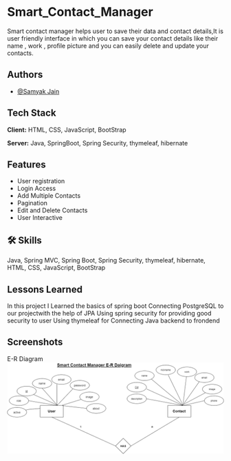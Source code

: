 # Smart_Contact_Manager

Smart contact manager helps user to save their data and contact details,It is user friendly interface in which you can save your contact details like their name , work , profile picture and you can easily delete and update your contacts.


## Authors

- [@Samyak Jain](https://www.github.com/roboanonymous)

## Tech Stack

**Client:** HTML, CSS, JavaScript, BootStrap

**Server:** Java, SpringBoot, Spring Security, thymeleaf, hibernate


## Features

- User registration
- Login Access
- Add Multiple Contacts
- Pagination
- Edit and Delete Contacts
- User Interactive


## 🛠 Skills
Java, Spring MVC, Spring Boot, Spring Security, thymeleaf, hibernate, HTML, CSS, JavaScript, BootStrap


## Lessons Learned

In this project I Learned the basics of spring boot
Connecting PostgreSQL to our projectwith the help of JPA
Using spring security for providing good security to user
Using thymeleaf for Connecting Java backend to frondend




 ## Screenshots

E-R Diagram
![E-R Diagram](https://github.com/roboanonymous/Smart_Contact_Manager/blob/main/Project_screenshot/0%20contact%20manager%20E-R%20daigram.png)


